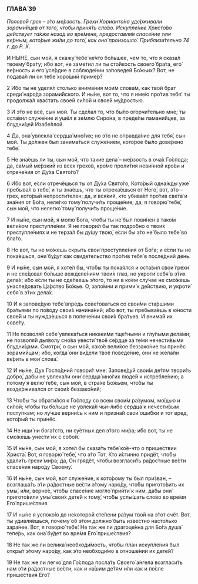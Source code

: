 ### ГЛАВА́ 39

_Полово́й грех – э́то ме́рзость. Грехи́ Корианто́на уде́рживали зорами́йцев от того́, что́бы приня́ть сло́во. Искупле́ние Христо́во де́йствует та́кже наза́д во вре́мени, предоставля́я спасе́ние тем ве́рным, кото́рые жи́ли до того́, как оно́ произошло́. Приблизи́тельно 74 г. до Р. Х._

И НЫ́НЕ, сын мой, я скажу́ тебе́ не́что бо́льшее, чем то, что я сказа́л твоему́ бра́ту; и́бо вот, не заме́тил ли ты сто́йкость своего́ бра́та, его́ ве́рность и его́ усе́рдие в соблюде́нии за́поведей Бо́жьих? Вот, не подава́л ли он тебе́ хоро́ший приме́р?

2 И́бо ты не уделя́л столько внима́ния мои́м слова́м, как твой брат среди́ наро́да зорами́йского. И ны́не, вот то, что я име́ю про́тив тебя́: ты продолжа́л хва́стать свое́й си́лой и свое́й му́дростью.

3 И э́то не всё, сын мой. Ты сде́лал то, что бы́ло огорчи́тельно мне; ты оста́вил служе́ние и ушёл в зе́млю Сиро́на, в преде́лы ламани́йцев, за блудни́цей Изабе́ллой.

4 Да, она́ увлекла́ сердца́ мно́гих; но э́то не оправда́ние для тебя́, сын мой. Ты до́лжен был занима́ться служе́нием, кото́рое бы́ло дове́рено тебе́.

5 Не зна́ешь ли ты, сын мой, что таки́е дела́ – ме́рзость в оча́х Го́спода; да, са́мый ме́рзкий из всех грехо́в, кро́ме проли́тия неви́нной кро́ви и отрече́ния от Ду́ха Свято́го?

6 И́бо вот, е́сли отречёшься ты от Ду́ха Свято́го, Кото́рый одна́жды уже́ пребыва́л в тебе́, и ты зна́ешь, что ты отрека́ешься от Него́, вот, э́то – грех, кото́рый непрости́телен; да, и вся́кий, кто убива́ет про́тив света́ и зна́ния от Бо́га, неле́гко тому́ получи́ть проще́ние; да, я говорю́ тебе́, сын мой, что нелегко́ тому́ получи́ть проще́ние.

7 И ны́не, сын мой, я молю́ Бога, что́бы ты не́ был пови́нен в тако́м вели́ком преступле́нии. Я не говори́л бы так подро́бно о твои́х преступле́ниях и не терза́л бы ду́шу твою́, е́сли бы э́то не́ было тебе́ во бла́го.

8 Но вот, ты не мо́жешь скрыть свои́ преступле́ния от Бо́га; и е́сли ты не пока́ешься, они́ бу́дут как свиде́тельство про́тив тебя́ в после́дний день.

9 И ны́не, сын мой, я хоте́л бы, что́бы ты пока́ялся и оста́вил свои́ грехи́ и не сле́довал бо́льше вожделе́ниям твои́х глаз, но укроти́ себя́ в э́тих дела́х; и́бо е́сли ты не сде́лаешь э́того, то ни в ко́ем слу́чае не смо́жешь унасле́довать Ца́рство Бо́жье. О, запо́мни и прими́ к де́йствию, и укроти́ себя́ в э́тих дела́х.

10 И я запове́дую тебе́ впредь сове́товаться со свои́ми ста́ршими бра́тьями по по́воду свои́х начина́ний; и́бо вот, ты пребыва́ешь в ю́ности свое́й и ты нужда́ешься в попече́нии свои́х бра́тьев. И внима́й их сове́ту.

11 Не позволя́й себе́ увлека́ться никаки́ми тще́тными и глу́пыми дела́ми; не позволя́й дья́волу сно́ва увести́ твоё се́рдце за те́ми нечести́выми блудни́цами. Смотри́, о сын мой, како́е вели́кое беззако́ние ты принёс зорами́йцам; и́бо, когда́ они́ ви́дели твоё поведе́ние, они́ не жела́ли ве́рить в мои́ слова́.

12 И ны́не, Дух Госпо́дний говори́т мне: Запове́дуй свои́м де́тям твори́ть добро́, да́бы не увлека́ли они́ сердца́ мно́гих люде́й к истребле́нию; а потому́ я велю́ тебе, сын мой, в стра́хе Бо́жьем, что́бы ты возде́рживался от свои́х беззако́ний;

13 Что́бы ты обрати́лся к Го́споду со всем свои́м ра́зумом, мо́щью и си́лой; что́бы ты бо́льше не увлека́л чьи-ли́бо сердца́ к нечести́вым посту́пкам; но лу́чше верни́сь к ним и призна́й свои́ оши́бки и тот вред, кото́рый ты принёс.

14 Не ищи́ ни бога́тств, ни су́етных дел э́того ми́ра; и́бо вот, ты не смо́жешь унести́ их с собо́й.

15 И ны́не, сын мой, я хоте́л бы сказа́ть тебе́ ко́е-что о прише́ствии Христа́. Вот, я говорю́ тебе́, что э́то Тот, Кто и́стинно придёт, что́бы удали́ть грехи́ ми́ра; да, Он грядёт, что́бы возгласи́ть ра́достные ве́сти спасе́ния наро́ду Своему́.

16 И ны́не, сын мой, вот служе́ние, к кото́рому ты был при́зван, – возглаша́ть э́ти ра́достные ве́сти э́тому наро́ду, что́бы пригото́вить их умы́, и́ли, верне́е, что́бы спасе́ние могло́ прийти́ к ним, да́бы они́ пригото́вили умы́ свои́х дете́й к тому́, что́бы услы́шать сло́во во вре́мя Его́ прише́ствия.

17 И ны́не я успоко́ю до не́которой сте́пени ра́зум твой на э́тот счёт. Вот, ты удивля́ешься, почему́ об э́том должно́ быть изве́стно насто́лько зара́нее. Вот, я говорю́ тебе́: Не так же ли драгоце́нна для Бо́га душа́ тепе́рь, как она́ бу́дет во вре́мя Его́ прише́ствия?

18 Не так же ли велика́ необходи́мость, что́бы план искупле́ния был откры́т э́тому наро́ду, как э́то необходи́мо в отноше́нии их дете́й?

19 Не так же ли легко́ для Го́спода посла́ть Своего́ а́нгела возгласи́ть нам э́ти ра́достные ве́сти, как и на́шим де́тям и́ли как и по́сле прише́ствия Его́?
